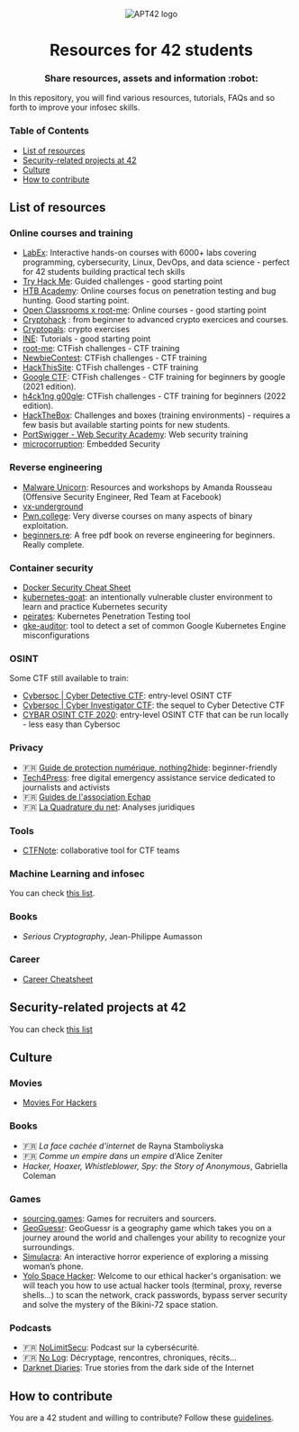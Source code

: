 <p align="center">
  <img src="assets/apt42_banner.png" alt="APT42 logo" />
</p>

<h1 align="center">
  Resources for 42 students
</h1>
<h3 align="center">
  Share resources, assets and information :robot:
</h3>

In this repository, you will find various resources, tutorials, FAQs and so forth to improve your infosec skills.

### Table of Contents

- [List of resources](#list-of-resources)
- [Security-related projects at 42](#security-related-projects-at-42)
- [Culture](#culture)
- [How to contribute](#how-to-contribute)

## List of resources

### Online courses and training

- [LabEx](https://labex.io/learn): Interactive hands-on courses with 6000+ labs covering programming, cybersecurity, Linux, DevOps, and data science - perfect for 42 students building practical tech skills
- [Try Hack Me](https://tryhackme.com/): Guided challenges - good starting point
- [HTB Academy](https://academy.hackthebox.eu/): Online courses focus on penetration testing and bug hunting. Good starting point.
- [Open Classrooms x root-me](https://blog.openclassrooms.com/2022/08/24/cybersecurite-offensive-sexercer-avec-root-me-et-openclassrooms/): Online courses - good starting point
- [Cryptohack](https://cryptohack.org/) : from beginner to advanced crypto exercices and courses.
- [Cryptopals](https://cryptopals.com/): crypto exercises
- [INE](https://my.ine.com/): Tutorials - good starting point
- [root-me](https://www.root-me.org/): CTFish challenges - CTF training
- [NewbieContest](https://www.newbiecontest.org/): CTFish challenges - CTF training
- [HackThisSite](https://www.hackthissite.org/): CTFish challenges - CTF training
- [Google CTF](https://capturetheflag.withgoogle.com/): CTFish challenges - CTF training for beginners by google (2021 edition).
- [h4ck1ng g00gle](https://h4ck1ng.google/): CTFish challenges - CTF training for beginners (2022 edition).
- [HackTheBox](https://www.hackthebox.eu/): Challenges and boxes (training environments) - requires a few basis but available starting points for new students.
- [PortSwigger - Web Security Academy](https://portswigger.net/web-security): Web security training
- [microcorruption](https://microcorruption.com/login): Embedded Security

### Reverse engineering

- [Malware Unicorn](https://malwareunicorn.org/): Resources and workshops by Amanda Rousseau (Offensive Security Engineer, Red Team at Facebook)
- [vx-underground](https://vx-underground.org/)
- [Pwn.college](https://pwn.college/): Very diverse courses on many aspects of binary exploitation.
- [beginners.re](https://beginners.re/): A free pdf book on reverse engineering for beginners. Really complete.

### Container security

- [Docker Security Cheat Sheet](https://cheatsheetseries.owasp.org/cheatsheets/Docker_Security_Cheat_Sheet.html)
- [kubernetes-goat](https://github.com/madhuakula/kubernetes-goat): an intentionally vulnerable cluster environment to learn and practice Kubernetes security
- [peirates](https://github.com/inguardians/peirates): Kubernetes Penetration Testing tool
- [gke-auditor](https://github.com/google/gke-auditor): tool to detect a set of common Google Kubernetes Engine misconfigurations

### OSINT

Some CTF still available to train:

- [Cybersoc | Cyber Detective CTF](https://ctf.cybersoc.wales/): entry-level OSINT CTF
- [Cybersoc | Cyber Investigator CTF](https://investigator.cybersoc.wales/): the sequel to Cyber Detective CTF
- [CYBAR OSINT CTF 2020](https://github.com/cybar-party/cybar-osint-ctf-2020): entry-level OSINT CTF that can be run locally - less easy than Cybersoc

### Privacy

- :fr: [Guide de protection numérique, nothing2hide](https://nothing2hide.org/fr/guide-de-protection-numerique/): beginner-friendly
- [Tech4Press](https://tech4press.org/en/): free digital emergency assistance service dedicated to journalists and activists
- :fr: [Guides de l'association Echap](https://echap.eu.org/ressources/)
- :fr: [La Quadrature du net](https://www.laquadrature.net/): Analyses juridiques

### Tools

- [CTFNote](https://github.com/TFNS/CTFNote): collaborative tool for CTF teams

### Machine Learning and infosec

You can check [this list](ml_for_infosec.md).

### Books

- *Serious Cryptography*, Jean-Philippe Aumasson

### Career

- [Career Cheatsheet](https://trailofbits.github.io/ctf/intro/careers.html)

## Security-related projects at 42

You can check [this list](projects_at_42.md)

## Culture

### Movies

- [Movies For Hackers](https://github.com/k4m4/movies-for-hackers)

### Books

- :fr: *La face cachée d'internet* de Rayna Stamboliyska
- :fr: *Comme un empire dans un empire* d'Alice Zeniter
- *Hacker, Hoaxer, Whistleblower, Spy: the Story of Anonymous*, Gabriella Coleman

### Games

- [sourcing.games](https://sourcing.games/): Games for recruiters and sourcers.
- [GeoGuessr](https://www.geoguessr.com/): GeoGuessr is a geography game which takes you on a journey around the world and challenges your ability to recognize your surroundings.
- [Simulacra](https://store.steampowered.com/app/712730/SIMULACRA/): An interactive horror experience of exploring a missing woman’s phone.
- [Yolo Space Hacker](https://store.steampowered.com/app/1341450/Yolo_Space_Hacker/): Welcome to our ethical hacker's organisation: we will teach you how to use actual hacker tools (terminal, proxy, reverse shells...) to scan the network, crack passwords, bypass server security and solve the mystery of the Bikini-72 space station.

### Podcasts

- :fr: [NoLimitSecu](https://www.nolimitsecu.fr/): Podcast sur la cybersécurité.
- :fr: [No Log](https://shows.acast.com/no-log): Décryptage, rencontres, chroniques, récits...
- [Darknet Diaries](https://darknetdiaries.com/): True stories from the dark side of the Internet


## How to contribute

You are a 42 student and willing to contribute? Follow these [guidelines](CONTRIBUTING.md).
